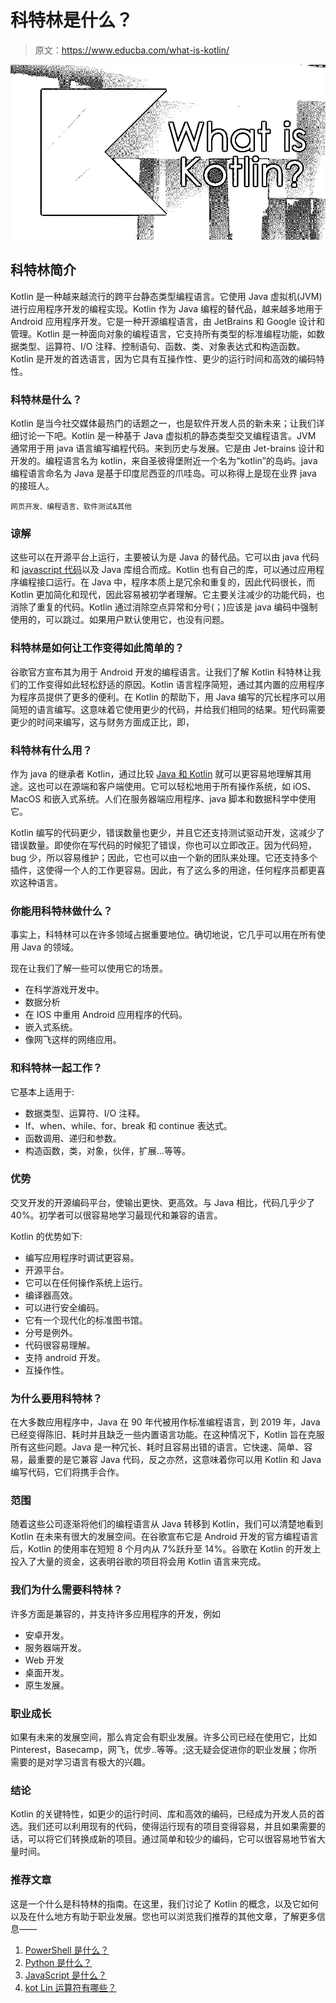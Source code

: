 # 科特林是什么？

> 原文：<https://www.educba.com/what-is-kotlin/>

![What is Kotlin?](img/bedd53e8ff1f9c3351f9623dc539ebf4.png)



## 科特林简介

Kotlin 是一种越来越流行的跨平台静态类型编程语言。它使用 Java 虚拟机(JVM)进行应用程序开发的编程实现。Kotlin 作为 Java 编程的替代品，越来越多地用于 Android 应用程序开发。它是一种开源编程语言，由 JetBrains 和 Google 设计和管理。Kotlin 是一种面向对象的编程语言，它支持所有类型的标准编程功能，如数据类型、运算符、I/O 注释、控制语句、函数、类、对象表达式和构造函数。Kotlin 是开发的首选语言，因为它具有互操作性、更少的运行时间和高效的编码特性。

### 科特林是什么？

Kotlin 是当今社交媒体最热门的话题之一，也是软件开发人员的新未来；让我们详细讨论一下吧。Kotlin 是一种基于 Java 虚拟机的静态类型交叉编程语言。JVM 通常用于用 java 语言编写编程代码。来到历史与发展。它是由 Jet-brains 设计和开发的。编程语言名为 kotlin，来自圣彼得堡附近一个名为“kotlin”的岛屿。java 编程语言命名为 Java 是基于印度尼西亚的爪哇岛。可以称得上是现在业界 java 的接班人。

<small>网页开发、编程语言、软件测试&其他</small>

### 谅解

这些可以在开源平台上运行，主要被认为是 Java 的替代品。它可以由 java 代码和 [javascript 代码](https://www.educba.com/what-is-javascript/)以及 Java 库组合而成。Kotlin 也有自己的库，可以通过应用程序编程接口运行。在 Java 中，程序本质上是冗余和重复的，因此代码很长，而 Kotlin 更加简化和现代，因此容易被初学者理解。它主要关注减少的功能代码，也消除了重复的代码。Kotlin 通过消除空点异常和分号(；)应该是 java 编码中强制使用的，可以跳过。如果用户默认使用它，也没有问题。

### 科特林是如何让工作变得如此简单的？

谷歌官方宣布其为用于 Android 开发的编程语言。让我们了解 Kotlin 科特林让我们的工作变得如此轻松舒适的原因。Kotlin 语言程序简短，通过其内置的应用程序为程序员提供了更多的便利。在 Kotlin 的帮助下，用 Java 编写的冗长程序可以用简短的语言编写。这意味着它使用更少的代码，并给我们相同的结果。短代码需要更少的时间来编写，这与财务方面成正比，即，

### 科特林有什么用？

作为 java 的继承者 Kotlin，通过比较 [Java 和 Kotlin](https://www.educba.com/java-vs-kotlin/) 就可以更容易地理解其用途。这也可以在源端和客户端使用。它可以轻松地用于所有操作系统，如 iOS、MacOS 和嵌入式系统。人们在服务器端应用程序、java 脚本和数据科学中使用它。

Kotlin 编写的代码更少，错误数量也更少，并且它还支持测试驱动开发，这减少了错误数量。即使你在写代码的时候犯了错误，你也可以立即改正。因为代码短，bug 少，所以容易维护；因此，它也可以由一个新的团队来处理。它还支持多个插件，这使得一个人的工作更容易。因此，有了这么多的用途，任何程序员都更喜欢这种语言。

### 你能用科特林做什么？

事实上，科特林可以在许多领域占据重要地位。确切地说，它几乎可以用在所有使用 Java 的领域。

现在让我们了解一些可以使用它的场景。

*   在科学游戏开发中。
*   数据分析
*   在 IOS 中重用 Android 应用程序的代码。
*   嵌入式系统。
*   像网飞这样的网络应用。

### 和科特林一起工作？

它基本上适用于:

*   数据类型、运算符、I/O 注释。
*   If、when、while、for、break 和 continue 表达式。
*   函数调用、递归和参数。
*   构造函数，类，对象，伙伴，扩展…等等。

### 优势

交叉开发的开源编码平台，使输出更快、更高效。与 Java 相比，代码几乎少了 40%。初学者可以很容易地学习最现代和兼容的语言。

Kotlin 的优势如下:

*   编写应用程序时调试更容易。
*   开源平台。
*   它可以在任何操作系统上运行。
*   编译器高效。
*   可以进行安全编码。
*   它有一个现代化的标准图书馆。
*   分号是例外。
*   代码很容易理解。
*   支持 android 开发。
*   互操作性。

### 为什么要用科特林？

在大多数应用程序中，Java 在 90 年代被用作标准编程语言，到 2019 年，Java 已经变得陈旧、耗时并且缺乏一些内置语言功能。在这种情况下，Kotlin 旨在克服所有这些问题。Java 是一种冗长、耗时且容易出错的语言。它快速、简单、容易，最重要的是它兼容 Java 代码，反之亦然，这意味着你可以用 Kotlin 和 Java 编写代码，它们将携手合作。

### 范围

随着这些公司逐渐将他们的编程语言从 Java 转移到 Kotlin，我们可以清楚地看到 Kotlin 在未来有很大的发展空间。在谷歌宣布它是 Android 开发的官方编程语言后，Kotlin 的使用率在短短 8 个月内从 7%跃升至 14%。谷歌在 Kotlin 的开发上投入了大量的资金，这表明谷歌的项目将会用 Kotlin 语言来完成。

### 我们为什么需要科特林？

许多方面是兼容的，并支持许多应用程序的开发，例如

*   安卓开发。
*   服务器端开发。
*   Web 开发
*   桌面开发。
*   原生发展。

### 职业成长

如果有未来的发展空间，那么肯定会有职业发展。许多公司已经在使用它，比如 Pinterest，Basecamp，网飞，优步..等等。;这无疑会促进你的职业发展；你所需要的是对学习语言有极大的兴趣。

### 结论

Kotlin 的关键特性，如更少的运行时间、库和高效的编码，已经成为开发人员的首选。我们还可以利用现有的代码，使得运行现有的项目变得容易，并且如果需要的话，可以将它们转换成新的项目。通过简单和较少的编码，它可以很容易地节省大量时间。

### 推荐文章

这是一个什么是科特林的指南。在这里，我们讨论了 Kotlin 的概念，以及它如何以及在什么地方有助于职业发展。您也可以浏览我们推荐的其他文章，了解更多信息——

1.  [PowerShell 是什么？](https://www.educba.com/what-is-powershell/)
2.  [Python 是什么？](https://www.educba.com/what-is-python/)
3.  [JavaScript 是什么？](https://www.educba.com/what-is-javascript/)
4.  [kot Lin 运算符有哪些？](https://www.educba.com/kotlin-operators/)






